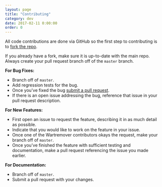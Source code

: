 ```yaml
---
layout: page
title: "Contributing"
category: dev
date: 2017-02-11 0:00:00
order: 0
---
```


All code contributions are done via GitHub so the first step to contributing is to [fork the repo](https://help.github.com/articles/fork-a-repo).

If you already have a fork, make sure it is up-to-date with the main repo. Always create your pull request branch off of the `master` branch.

**For Bug Fixes:**

- Branch off of `master`.
- Add regression tests for the bug.
- Once you've fixed the bug [submit a pull request](https://help.github.com/articles/using-pull-requests).
- If there is an open issue addressing the bug, reference that issue in your pull request description.

**For New Features:**

- First open an issue to request the feature, describing it in as much detail as possible.
- Indicate that you would like to work on the feature in your issue.
- Once one of the Wartremover contributors okays the request, make your branch off of `master`.
- Once you've finished the feature with sufficient testing and documentation, make a pull request referencing the issue you made earlier.

**For Documentation:**

- Branch off of `master`.
- Submit a pull request with your changes.
